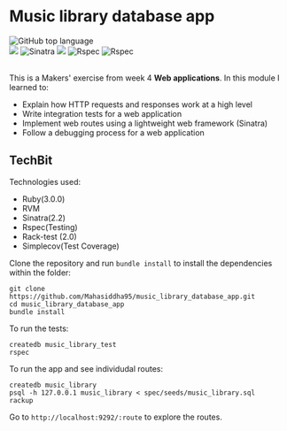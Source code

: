 # Music library database app

<div align="left">
  <img alt="GitHub top language" src="https://img.shields.io/github/languages/top/EvSivtsova/music-library-database-app">
</div>
<div>
  <img src="https://img.shields.io/badge/postgres-%23316192.svg?style=for-the-badge&logo=postgresql&logoColor=white"/> 
  <img src="https://img.shields.io/badge/Sinatra-black?style=for-the-badge&logo=Sinatra&logoColor=white" alt="Sinatra"/>
  <img src="https://img.shields.io/badge/html5-%23E34F26.svg?style=for-the-badge&logo=html5&logoColor=white"/>
  <img src="https://img.shields.io/badge/RSpec-blue?style=for-the-badge&logo=Rspec&logoColor=white" alt="Rspec"/>
  <img src="https://img.shields.io/badge/Test_coverage:_100-blue?style=for-the-badge&logo=Rspec&logoColor=white" alt="Rspec"/>
</div><br>

This is a Makers' exercise from week 4 **Web applications**. In this module I learned to:
* Explain how HTTP requests and responses work at a high level
* Write integration tests for a web application
* Implement web routes using a lightweight web framework (Sinatra)
* Follow a debugging process for a web application

## TechBit

Technologies used: 
* Ruby(3.0.0)
* RVM
* Sinatra(2.2)
* Rspec(Testing)
* Rack-test (2.0)
* Simplecov(Test Coverage)

Clone the repository and run `bundle install` to install the dependencies within the folder:

```
git clone https://github.com/Mahasiddha95/music_library_database_app.git
cd music_library_database_app
bundle install
```

To run the tests:

```
createdb music_library_test
rspec
```

To run the app and see individudal routes:

```
createdb music_library
psql -h 127.0.0.1 music_library < spec/seeds/music_library.sql
rackup
```
Go to `http://localhost:9292/:route` to explore the routes.

 
 

 
